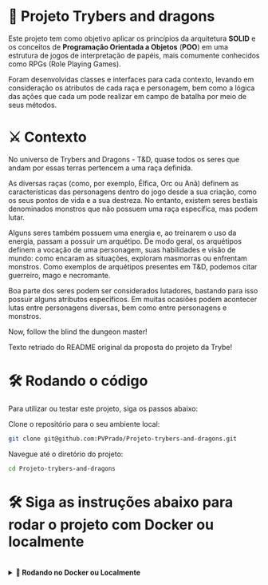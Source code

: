 # 🐉 Projeto Trybers and dragons

Este projeto tem como objetivo aplicar os princípios da arquitetura **SOLID** e os conceitos de **Programação Orientada a Objetos** (**POO**) em uma estrutura de jogos de interpretação de papéis, mais comumente conhecidos como RPGs (Role Playing Games).

Foram desenvolvidas classes e interfaces para cada contexto, levando em consideração os atributos de cada raça e personagem, bem como a lógica das ações que cada um pode realizar em campo de batalha por meio de seus métodos.

# ⚔️ Contexto

No universo de Trybers and Dragons - T&D, quase todos os seres que andam por essas terras pertencem a uma raça definida.

As diversas raças (como, por exemplo, Élfica, Orc ou Anã) definem as características das personagens dentro do jogo desde a sua criação, como os seus pontos de vida e a sua destreza. No entanto, existem seres bestiais denominados monstros que não possuem uma raça específica, mas podem lutar.

Alguns seres também possuem uma energia e, ao treinarem o uso da energia, passam a possuir um arquétipo. De modo geral, os arquétipos definem a vocação de uma personagem, suas habilidades e visão de mundo: como encaram as situações, exploram masmorras ou enfrentam monstros. Como exemplos de arquétipos presentes em T&D, podemos citar guerreiro, mago e necromante.

Boa parte dos seres podem ser considerados lutadores, bastando para isso possuir alguns atributos específicos. Em muitas ocasiões podem acontecer lutas entre personagens diversas, bem como entre personagens e monstros.

Now, follow the blind the dungeon master!

Texto retriado do README original da proposta do projeto da Trybe!

# 🛠️ Rodando o código

Para utilizar ou testar este projeto, siga os passos abaixo:

Clone o repositório para o seu ambiente local:

```bash
git clone git@github.com:PVPrado/Projeto-trybers-and-dragons.git
```

Navegue até o diretório do projeto:

```bash
cd Projeto-trybers-and-dragons
```

# 🛠️ Siga as instruções abaixo para rodar o projeto com Docker ou localmente

</br>
<details>
  <summary><strong>🐋 Rodando no Docker ou Localmente</strong></summary><br />

  ## Com Docker

  > Rode o serviço `node` com o comando `docker-compose up -d`.
  - Esse serviço irá inicializar um container chamado `trybers_and_dragons`.
  - A partir daqui você pode rodar o container `trybers_and_dragons` via CLI ou abri-lo no VS Code.
  > Use o comando `docker exec -it trybers_and_dragons bash`.
  - Ele te dará acesso ao terminal interativo do container criado pelo compose, que está rodando em segundo plano.
  > Instale as dependências [**Caso existam**] com `npm install`
  ⚠ Atenção ⚠ Caso opte por utilizar o Docker, **TODOS** os comandos disponíveis no `package.json` (npm start, npm test, npm run dev, ...) devem ser executados **DENTRO** do container, ou seja, no terminal que aparece após a execução do comando `docker exec` citado acima.

  ⚠ Atenção ⚠ Não rode o comando npm audit fix! Ele atualiza várias dependências do projeto, e essa atualização gera conflitos com o avaliador.


✨ **Dica:** A extensão `Remote - Containers` (que estará na seção de extensões recomendadas do VS Code) é indicada para que você possa desenvolver sua aplicação no container Docker direto no VS Code, como você faz com seus arquivos locais.

<img src="https://user-images.githubusercontent.com/104791582/213542711-a092f145-a6e3-4172-89f4-417379cfefae.png" width="800px" >

---

  ## Sem Docker

  > Instale as dependências [**Caso existam**] com `npm install`
  ⚠ Atenção ⚠ Não rode o comando npm audit fix! Ele atualiza várias dependências do projeto, e essa atualização gera conflitos com o avaliador.

  ✨ **Dica:** Para rodar o projeto desta forma, obrigatoriamente você deve ter o `node` instalado em seu computador.

  ✨ **Dica:** O avaliador espera que a versão do `node` utilizada seja a 16.

  <br/>
</details>

<br/>

